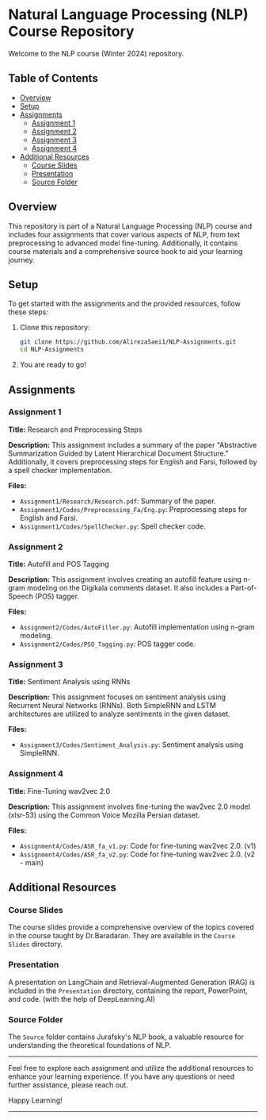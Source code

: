 # Natural Language Processing (NLP) Course Repository

Welcome to the NLP course (Winter 2024) repository.

## Table of Contents

- [Overview](#overview)
- [Setup](#setup)
- [Assignments](#assignments)
  - [Assignment 1](#assignment-1)
  - [Assignment 2](#assignment-2)
  - [Assignment 3](#assignment-3)
  - [Assignment 4](#assignment-4)
- [Additional Resources](#additional-resources)
  - [Course Slides](#course-slides)
  - [Presentation](#presentation)
  - [Source Folder](#source-folder)

## Overview

This repository is part of a Natural Language Processing (NLP) course and includes four assignments that cover various aspects of NLP, from text preprocessing to advanced model fine-tuning. Additionally, it contains course materials and a comprehensive source book to aid your learning journey.

## Setup

To get started with the assignments and the provided resources, follow these steps:

1. Clone this repository:
   ```bash
   git clone https://github.com/AlirezaSaei1/NLP-Assignments.git
   cd NLP-Assignments
   ```
2. You are ready to go!

## Assignments

### Assignment 1

**Title:** Research and Preprocessing Steps

**Description:** This assignment includes a summary of the paper "Abstractive Summarization Guided by Latent Hierarchical Document Structure." Additionally, it covers preprocessing steps for English and Farsi, followed by a spell checker implementation.

**Files:**
- `Assignment1/Research/Research.pdf`: Summary of the paper.
- `Assignment1/Codes/Preprocessing_Fa/Eng.py`: Preprocessing steps for English and Farsi.
- `Assignment1/Codes/SpellChecker.py`: Spell checker code.

### Assignment 2

**Title:** Autofill and POS Tagging

**Description:** This assignment involves creating an autofill feature using n-gram modeling on the Digikala comments dataset. It also includes a Part-of-Speech (POS) tagger.

**Files:**
- `Assignment2/Codes/AutoFiller.py`: Autofill implementation using n-gram modeling.
- `Assignment2/Codes/PSO_Tagging.py`: POS tagger code.

### Assignment 3

**Title:** Sentiment Analysis using RNNs

**Description:** This assignment focuses on sentiment analysis using Recurrent Neural Networks (RNNs). Both SimpleRNN and LSTM architectures are utilized to analyze sentiments in the given dataset.

**Files:**
- `Assignment3/Codes/Sentiment_Analysis.py`: Sentiment analysis using SimpleRNN.

### Assignment 4

**Title:** Fine-Tuning wav2vec 2.0

**Description:** This assignment involves fine-tuning the wav2vec 2.0 model (xlsr-53) using the Common Voice Mozilla Persian dataset.

**Files:**
- `Assignment4/Codes/ASR_fa_v1.py`: Code for fine-tuning wav2vec 2.0. (v1)
- `Assignment4/Codes/ASR_fa_v2.py`: Code for fine-tuning wav2vec 2.0. (v2 - main)

## Additional Resources

### Course Slides

The course slides provide a comprehensive overview of the topics covered in the course taught by Dr.Baradaran. They are available in the `Course Slides` directory.

### Presentation

A presentation on LangChain and Retrieval-Augmented Generation (RAG) is included in the `Presentation` directory, containing the report, PowerPoint, and code. (with the help of DeepLearning.AI)

### Source Folder

The `Source` folder contains Jurafsky's NLP book, a valuable resource for understanding the theoretical foundations of NLP.

---

Feel free to explore each assignment and utilize the additional resources to enhance your learning experience. If you have any questions or need further assistance, please reach out.

Happy Learning!

---
